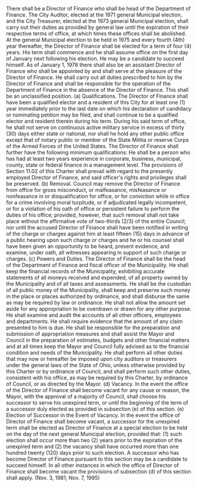 There shall be a Director of Finance who shall be head of the Department of Finance.
The City Auditor, elected at the 1971 general Municipal election, and the City Treasurer, elected at the 1973 general Municipal election, shall carry out their duties as provided by general law until the expiration of their respective terms of office, at which times these offices shall be abolished.
At the general Municipal election to be held in 1975 and every fourth (4th) year thereafter, the Director of Finance shall be elected for a term of four (4) years. His term shall commence and he shall assume office on the first day of January next following his election. He may be a candidate to succeed himself.
As of January 1, 1978 there shall also be an assistant Director of Finance who shall be appointed by and shall serve at the pleasure of the Director of Finance. He shall carry out all duties prescribed to him by the Director of Finance and shall be responsible for the operation of the Department of Finance in the absence of the Director of Finance. This shall be an unclassified position.
(a) Qualifications. The Director of Finance shall have been a qualified elector and a resident of this City for at least one (1) year immediately prior to the last date on which his declaration of candidacy or nominating petition may be filed, and shall continue to be a qualified elector and resident therein during his term. During his said term of office, he shall not serve on continuous active military service in excess of thirty (30) days either state or national, nor shall he hold any other public office except that of notary public or member of the State Militia or reserve Corps of the Armed Forces of the United States.
The Director of Finance shall further have the following minimum qualifications: He shall be a person who has had at least two years experience in corporate, business, municipal, county, state or federal finance in a management level.
The provisions of Section 11.02 of this Charter shall prevail with regard to the presently employed Director of Finance, and said officer's rights and privileges shall be preserved.
(b) Removal. Council may remove the Director of Finance from office for gross misconduct, or malfeasance, misfeasance or nonfeasance in or disqualification for office, or for conviction while in office for a crime involving moral turpitude, or if adjudicated legally incompetent, or for a violation of his oath of office or persistent failure to perform the duties of his office; provided, however, that such removal shall not take place without the affirmative vote of two-thirds (2/3) of the entire Council; nor until the accused Director of Finance shall have been notified in writing of the charge or charges against him at least fifteen (15) days in advance of a public hearing upon such charge or charges and he or his counsel shall have been given an opportunity to be heard, present evidence, and examine, under oath, all witnesses appearing in support of such charge or charges.
(c) Powers and Duties. The Director of Finance shall be the head of the Department of Finance and fiscal officer of the Municipality. He shall keep the financial records of the Municipality, exhibiting accurate statements of all moneys received and expended, of all property owned by the Municipality and of all taxes and assessments. He shall be the custodian of all public money of the Municipality, shall keep and preserve such money in the place or places authorized by ordinance, and shall disburse the same as may be required by law or ordinance. He shall not allow the amount set aside for any appropriation to be overdrawn or drawn for any other purpose. He shall examine and audit the accounts of all other officers, employees and departments. He shall require evidence that the amount of any claim presented to him is due. He shall be responsible for the preparation and submission of appropriation measures and shall assist the Mayor and Council in the preparation of estimates, budgets and other financial matters and at all times keep the Mayor and Council fully advised as to the financial condition and needs of the Municipality. He shall perform all other duties that may now or hereafter be imposed upon city auditors or treasurers under the general laws of the State of Ohio, unless otherwise provided by this Charter or by ordinance of Council, and shall perform such other duties, consistent with his office, as may be required by this Charter, by ordinance of Council, or as directed by the Mayor.
(d) Vacancy. In the event the office of the Director of Finance shall become vacant for any cause or reason, the Mayor, with the approval of a majority of Council, shall choose his successor to serve his unexpired term, or until the beginning of the term of a successor duly elected as provided in subsection (e) of this section.
(e) Election of Successor in the Event of Vacancy. In the event the office of Director of Finance shall become vacant, a successor for the unexpired term shall be elected as Director of Finance at a special election to be held on the day of the next general Municipal election, provided that: (1) such election shall occur more than two (2) years prior to the expiration of the unexpired term and (2) the vacancy shall have occurred more than one hundred twenty (120) days prior to such election. A successor who has become Director of Finance pursuant to this section may be a candidate to succeed himself. In all other instances in which the office of Director of Finance shall become vacant the provisions of subsection (d) of this section shall apply. (Nov. 3, 1981; Nov. 7, 1995)